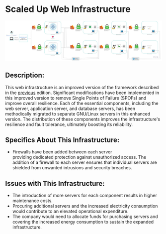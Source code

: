 # Scaled Up Web Infrastructure

![Image of a scaled up web infrastructure](3-scale_up.jpg)

## Description:

This web infrastructure is an improved version of the framework described in the [previous](2-secured_and_monitored_web_infrastructure.md) edition. Significant modifications have been implemented in this improved version to remove Single Points of Failure (SPOFs) and improve overall resilience.
Each of the essential components, including the web server, application server, and database servers, has been methodically migrated to separate GNU/Linux servers in this enhanced version. The distribution of these components improves the infrastructure's resilience and fault tolerance, ultimately boosting its reliability.

## Specifics About This Infrastructure:

+ Firewalls have been added between each server <br/> providing dedicated protection against unauthorized access.
The addition of a firewall to each server ensures that individual servers are shielded from unwanted intrusions and security breaches.

## Issues with This Infrastructure:

+ The introduction of more servers for each component results in higher maintenance costs.<br/> 
+ Procuring additional servers and the increased electricity consumption would contribute to an elevated operational expenditure.<br/> 
+ The company would need to allocate funds for purchasing servers and covering the increased energy consumption to sustain the expanded infrastructure.
